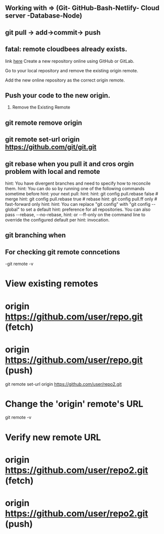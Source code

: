 ## Working with => (Git- GitHub-Bash-Netlify- Cloud server -Database-Node)

## git pull -> add->commit-> push

## fatal: remote cloudbees already exists.

link [here]('https://www.cloudbees.com/blog/remote-origin-already-exists-error')
Create a new repository online using GitHub or GitLab.

Go to your local repository and remove the existing origin remote.

Add the new online repository as the correct origin remote.

## Push your code to the new origin.

1. Remove the Existing Remote

## git remote remove origin

## git remote set-url origin https://github.com/git/git.git

## git rebase when you pull it and cros orgin problem with local and remote

hint: You have divergent branches and need to specify how to reconcile them.
hint: You can do so by running one of the following commands sometime before
hint: your next pull:
hint:
hint: git config pull.rebase false # merge
hint: git config pull.rebase true # rebase
hint: git config pull.ff only # fast-forward only
hint:
hint: You can replace "git config" with "git config --global" to set a default
hint: preference for all repositories. You can also pass --rebase, --no-rebase,
hint: or --ff-only on the command line to override the configured default per
hint: invocation.

## git branching when

## For checking git remote conncetions

-git remote -v

# View existing remotes

# origin https://github.com/user/repo.git (fetch)

# origin https://github.com/user/repo.git (push)

git remote set-url origin https://github.com/user/repo2.git

# Change the 'origin' remote's URL

git remote -v

# Verify new remote URL

# origin https://github.com/user/repo2.git (fetch)

# origin https://github.com/user/repo2.git (push)
